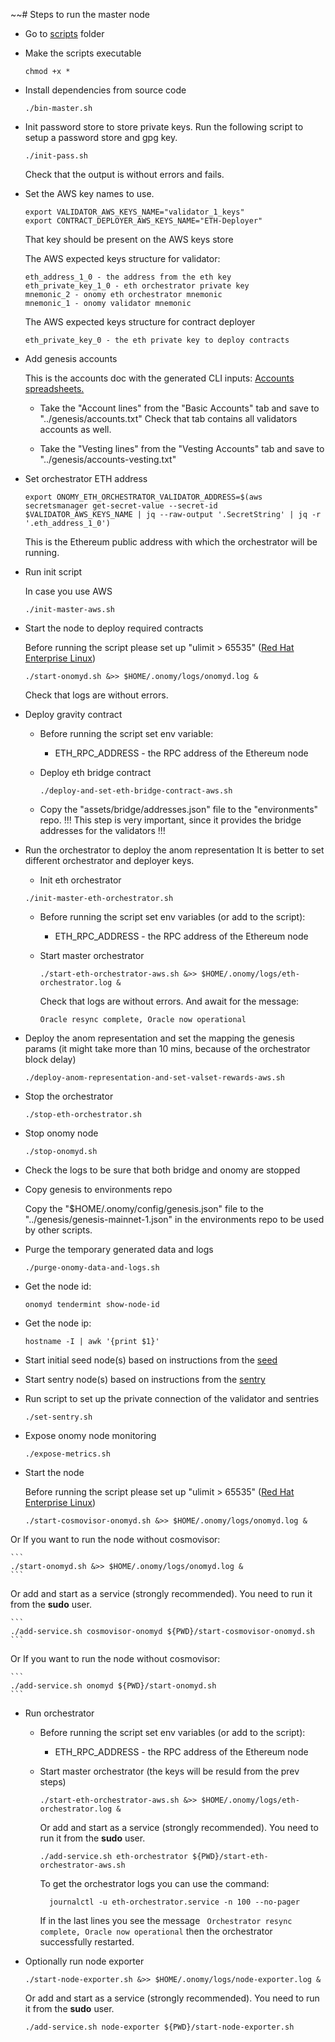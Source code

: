 ~~# Steps to run the master node

* Go to [scripts](../scripts) folder

* Make the scripts executable

    ```
    chmod +x *
    ```

* Install dependencies from source code

    ```
    ./bin-master.sh
    ```

* Init password store to store private keys. Run the following script to setup a password store
  and gpg key.

    ```
    ./init-pass.sh
    ```
  Check that the output is without errors and fails.

* Set the AWS key names to use.
   ```
   export VALIDATOR_AWS_KEYS_NAME="validator_1_keys"
   export CONTRACT_DEPLOYER_AWS_KEYS_NAME="ETH-Deployer"
   ```
  That key should be present on the AWS keys store

  The AWS expected keys structure for validator:
   ```
   eth_address_1_0 - the address from the eth key
   eth_private_key_1_0 - eth orchestrator private key
   mnemonic_2 - onomy eth orchestrator mnemonic
   mnemonic_1 - onomy validator mnemonic
   ``` 

  The AWS expected keys structure for contract deployer
  ```
  eth_private_key_0 - the eth private key to deploy contracts
  ```

* Add genesis accounts

  This is the accounts doc with the generated CLI inputs:
  [Accounts spreadsheets.](https://docs.google.com/spreadsheets/d/1zxX5Wx6PoX21r5GWprCzSLMJo0CXF1gWFdKXlJ2BKiw/edit#gid=354042563)

    * Take the "Account lines" from the "Basic Accounts" tab and save to "../genesis/accounts.txt"
      Check that tab contains all validators accounts as well.

    * Take the "Vesting lines" from the "Vesting Accounts" tab and save to "../genesis/accounts-vesting.txt"

* Set orchestrator ETH address
    ```
    export ONOMY_ETH_ORCHESTRATOR_VALIDATOR_ADDRESS=$(aws secretsmanager get-secret-value --secret-id $VALIDATOR_AWS_KEYS_NAME | jq --raw-output '.SecretString' | jq -r '.eth_address_1_0')
    ```
  This is the Ethereum public address with which the orchestrator will be running.

* Run init script

  In case you use AWS
    ```
    ./init-master-aws.sh
    ```

* Start the node to deploy required contracts

  Before running the script please set up "ulimit > 65535" ([Red Hat Enterprise Linux](set-ulimit-rhel8.md))

    ```
    ./start-onomyd.sh &>> $HOME/.onomy/logs/onomyd.log &
    ```
  Check that logs are without errors.

* Deploy gravity contract

    * Before running the script set env variable:

        * ETH_RPC_ADDRESS - the RPC address of the Ethereum node

    * Deploy eth bridge contract

      ```
      ./deploy-and-set-eth-bridge-contract-aws.sh
      ```

    * Copy the "assets/bridge/addresses.json" file to the "environments" repo.
      !!! This step is very important, since it provides the bridge addresses for the validators !!!

* Run the orchestrator to deploy the anom representation
  It is better to set different orchestrator and deployer keys.

    * Init eth orchestrator
    ```
    ./init-master-eth-orchestrator.sh
    ```

    * Before running the script set env variables (or add to the script):

        * ETH_RPC_ADDRESS - the RPC address of the Ethereum node

    * Start master orchestrator
      ```
      ./start-eth-orchestrator-aws.sh &>> $HOME/.onomy/logs/eth-orchestrator.log &
      ```

      Check that logs are without errors. And await for the message:
      ```
      Oracle resync complete, Oracle now operational 
      ```

* Deploy the anom representation and set the mapping the genesis params (it might take more than 10 mins, because of the
  orchestrator block delay)

  ```
  ./deploy-anom-representation-and-set-valset-rewards-aws.sh
  ```

* Stop the orchestrator
  ```
  ./stop-eth-orchestrator.sh
  ```

* Stop onomy node
  ```
  ./stop-onomyd.sh
  ```

* Check the logs to be sure that both bridge and onomy are stopped

* Copy genesis to environments repo

  Copy the "$HOME/.onomy/config/genesis.json" file to the "../genesis/genesis-mainnet-1.json"
  in the environments repo to be used by other scripts.

* Purge the temporary generated data and logs
   ```
   ./purge-onomy-data-and-logs.sh
   ```

* Get the node id:

    ```
    onomyd tendermint show-node-id
    ```

* Get the node ip:

    ```
    hostname -I | awk '{print $1}'
    ```

* Start initial seed node(s) based on instructions from the [seed](seed.md)

* Start sentry node(s) based on instructions from the [sentry](sentry.md)

* Run script to set up the private connection of the validator and sentries

    ```
    ./set-sentry.sh
    ```

* Expose onomy node monitoring

    ```
    ./expose-metrics.sh
    ```

* Start the node

  Before running the script please set up "ulimit > 65535" ([Red Hat Enterprise Linux](set-ulimit-rhel8.md))

    ```
    ./start-cosmovisor-onomyd.sh &>> $HOME/.onomy/logs/onomyd.log &
    ```

Or If you want to run the node without cosmovisor:

    ```
    ./start-onomyd.sh &>> $HOME/.onomy/logs/onomyd.log &
    ```

Or add and start as a service (strongly recommended). You need to run it from the **sudo** user.

    ```
    ./add-service.sh cosmovisor-onomyd ${PWD}/start-cosmovisor-onomyd.sh
    ```

Or If you want to run the node without cosmovisor:

    ```
    ./add-service.sh onomyd ${PWD}/start-onomyd.sh
    ```

* Run orchestrator

    * Before running the script set env variables (or add to the script):

        * ETH_RPC_ADDRESS - the RPC address of the Ethereum node

    * Start master orchestrator (the keys will be resuld from the prev steps)

      ```
      ./start-eth-orchestrator-aws.sh &>> $HOME/.onomy/logs/eth-orchestrator.log &
      ```      

      Or add and start as a service (strongly recommended). You need to run it from the **sudo** user.

      ```
      ./add-service.sh eth-orchestrator ${PWD}/start-eth-orchestrator-aws.sh
      ```

      To get the orchestrator logs you can use the command:
      ```
        journalctl -u eth-orchestrator.service -n 100 --no-pager
      ```
      If in the last lines you see the message ``` Orchestrator resync complete, Oracle now operational``` then the
      orchestrator successfully restarted.


* Optionally run node exporter

    ```
    ./start-node-exporter.sh &>> $HOME/.onomy/logs/node-exporter.log &
    ```

  Or add and start as a service (strongly recommended). You need to run it from the **sudo** user.

    ```
    ./add-service.sh node-exporter ${PWD}/start-node-exporter.sh
    ```

